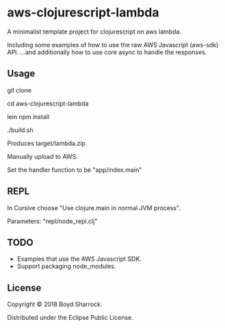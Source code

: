 # aws-clojurescript-lambda

A minimalist template project for clojurescript on aws lambda.

Including some examples of how to use the raw AWS Javascript (aws-sdk) API.
...and additionally how to use core async to handle the responses.

## Usage

git clone

cd aws-clojurescript-lambda

lein npm install

./build.sh

Produces target/lambda.zip

Manually upload to AWS.

Set the handler function to be "app/index.main"

## REPL

In Cursive choose "Use clojure.main in normal JVM process".

Parameters: "repl/node_repl.clj"

## TODO

- Examples that use the AWS Javascript SDK.
- Support packaging node_modules.


## License

Copyright © 2018 Boyd Sharrock.

Distributed under the Eclipse Public License.
